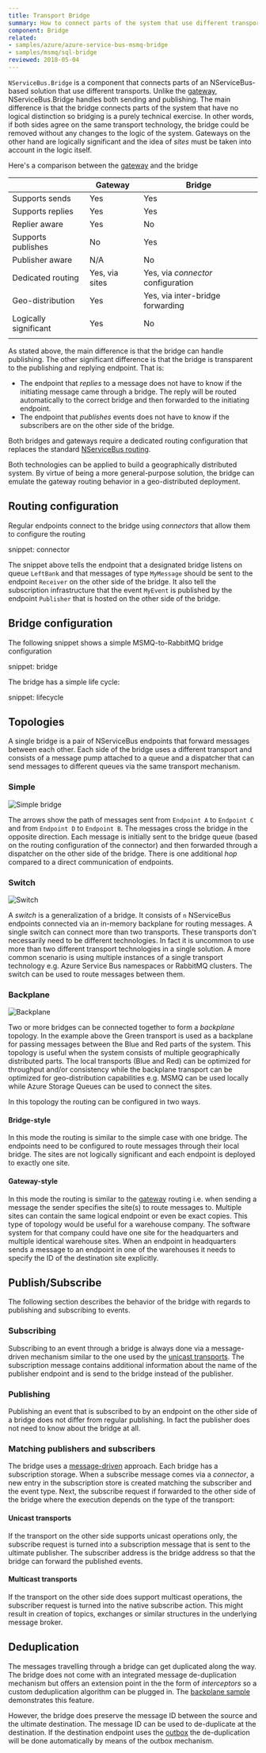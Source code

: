 ```yaml
---
title: Transport Bridge
summary: How to connect parts of the system that use different transports 
component: Bridge
related:
- samples/azure/azure-service-bus-msmq-bridge
- samples/msmq/sql-bridge
reviewed: 2018-05-04
---
```


`NServiceBus.Bridge` is a component that connects parts of an NServiceBus-based solution that use different transports. Unlike the [gateway](/nservicebus/gateway/), NServiceBus.Bridge handles both sending and publishing. The main difference is that the bridge connects parts of the system that have no logical distinction so bridging is a purely technical exercise. In other words, if both sides agree on the same transport technology, the bridge could be removed without any changes to the logic of the system. Gateways on the other hand are logically significant and the idea of *sites* must be taken into account in the logic itself.

Here's a comparison between the [gateway](/nservicebus/gateway/) and the bridge

|                       | Gateway          | Bridge                        |
|-----------------------|------------------|-------------------------------|
| Supports sends        | Yes              | Yes                           |
| Supports replies      | Yes              | Yes                           |
| Replier aware         | Yes              | No                            |
| Supports publishes    | No               | Yes                           |
| Publisher aware       | N/A              | No                            |
| Dedicated routing     | Yes, via sites   | Yes, via *connector* configuration |
| Geo-distribution      | Yes              | Yes, via inter-bridge forwarding |
| Logically significant | Yes              | No                            |
|                       |                  |                               |

As stated above, the main difference is that the bridge can handle publishing. The other significant difference is that the bridge is transparent to the publishing and replying endpoint. That is:

 * The endpoint that *replies* to a message does not have to know if the initiating message came through a bridge. The reply will be routed automatically to the correct bridge and then forwarded to the initiating endpoint.
 * The endpoint that *publishes* events does not have to know if the subscribers are on the other side of the bridge.

Both bridges and gateways require a dedicated routing configuration that replaces the standard [NServiceBus routing](/nservicebus/messaging/routing.md).

Both technologies can be applied to build a geographically distributed system. By virtue of being a more general-purpose solution, the bridge can emulate the gateway routing behavior in a geo-distributed deployment.


## Routing configuration

Regular endpoints connect to the bridge using *connectors* that allow them to configure the routing

snippet: connector

The snippet above tells the endpoint that a designated bridge listens on queue `LeftBank` and that messages of type `MyMessage` should be sent to the endpoint `Receiver` on the other side of the bridge. It also tell the subscription infrastructure that the event `MyEvent` is published by the endpoint `Publisher` that is hosted on the other side of the bridge.


## Bridge configuration

The following snippet shows a simple MSMQ-to-RabbitMQ bridge configuration

snippet: bridge

The bridge has a simple life cycle:

snippet: lifecycle


## Topologies

A single bridge is a pair of NServiceBus endpoints that forward messages between each other. Each side of the bridge uses a different transport and consists of a message pump attached to a queue and a dispatcher that can send messages to different queues via the same transport mechanism.


### Simple

![Simple bridge](simple.svg)

The arrows show the path of messages sent from `Endpoint A` to `Endpoint C` and from `Endpoint D` to `Endpoint B`. The messages cross the bridge in the opposite direction. Each message is initially sent to the bridge queue (based on the routing configuration of the connector) and then forwarded through a dispatcher on the other side of the bridge. There is one additional *hop* compared to a direct communication of endpoints.


### Switch

![Switch](switch.svg)

A _switch_ is a generalization of a bridge. It consists of `n` NServiceBus endpoints connected via an in-memory backplane for routing messages. A single switch can connect more than two transports. These transports don't necessarily need to be different technologies. In fact it is uncommon to use more than two different transport technologies in a single solution. A more common scenario is using multiple instances of a single transport technology e.g. Azure Service Bus namespaces or RabbitMQ clusters. The switch can be used to route messages between them.

### Backplane

![Backplane](backplane.svg)

Two or more bridges can be connected together to form a _backplane_ topology. In the example above the Green transport is used as a backplane for passing messages between the Blue and Red parts of the system. This topology is useful when the system consists of multiple geographically distributed parts. The local transports (Blue and Red) can be optimized for throughput and/or consistency while the backplane transport can be optimized for geo-distribution capabilities e.g. MSMQ can be used locally while Azure Storage Queues can be used to connect the sites.

In this topology the routing can be configured in two ways.

#### Bridge-style

In this mode the routing is similar to the simple case with one bridge. The endpoints need to be configured to route messages through their local bridge. The sites are not logically significant and each endpoint is deployed to exactly one site.

#### Gateway-style

In this mode the routing is similar to the [gateway](/nservicebus/gateway/) routing i.e. when sending a message the sender specifies the site(s) to route messages to. Multiple sites can contain the same logical endpoint or even be exact copies. This type of topology would be useful for a warehouse company. The software system for that company could have one site for the headquarters and multiple identical warehouse sites. When an endpoint in headquarters sends a message to an endpoint in one of the warehouses it needs to specify the ID of the destination site explicitly.
  

## Publish/Subscribe

The following section describes the behavior of the bridge with regards to publishing and subscribing to events.

### Subscribing

Subscribing to an event through a bridge is always done via a message-driven mechanism similar to the one used by the [unicast transports](/transports/types.md#unicast-only-transports). The subscription message contains additional information about the name of the publisher endpoint and is send to the bridge instead of the publisher.


### Publishing

Publishing an event that is subscribed to by an endpoint on the other side of a bridge does not differ from regular publishing. In fact the publisher does not need to know about the bridge at all.


### Matching publishers and subscribers

The bridge uses a [message-driven](/nservicebus/messaging/publish-subscribe/#mechanics-message-driven-persistence-based) approach. Each bridge has a subscription storage. When a subscribe message comes via a *connector*, a new entry in the subscription store is created matching the subscriber and the event type. Next, the subscribe request if forwarded to the other side of the bridge where the execution depends on the type of the transport:


#### Unicast transports

If the transport on the other side supports unicast operations only, the subscribe request is turned into a subscription message that is sent to the ultimate publisher. The subscriber address is the bridge address so that the bridge can forward the published events.


#### Multicast transports

If the transport on the other side does support multicast operations, the subscriber request is turned into the native subscribe action. This might result in creation of topics, exchanges or similar structures in the underlying message broker.


## Deduplication

The messages travelling through a bridge can get duplicated along the way. The bridge does not come with an integrated message de-duplication mechanism but offers an extension point in the the form of *interceptors* so a custom deduplication algorithm can be plugged in. The [backplane sample](/samples/bridge/backplane) demonstrates this feature.

However, the bridge does preserve the message ID between the source and the ultimate destination. The message ID can be used to de-duplicate at the destination. If the destination endpoint uses the [outbox](/nservicebus/outbox/) the de-duplication will be done automatically by means of the outbox mechanism.
